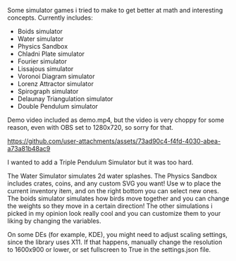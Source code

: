 Some simulator games i tried to make to get better at math and interesting concepts. 
Currently includes:
- Boids simulator
- Water simulator
- Physics Sandbox
- Chladni Plate simulator
- Fourier simulator
- Lissajous simulator
- Voronoi Diagram simulator
- Lorenz Attractor simulator
- Spirograph simulator
- Delaunay Triangulation simulator
- Double Pendulum simulator

Demo video included as demo.mp4, but the video is very choppy for some reason, even with OBS set to 1280x720, so sorry for that.

https://github.com/user-attachments/assets/73ad90c4-f4fd-4030-abea-a73a81b48ac9

I wanted to add a Triple Pendulum Simulator but it was too hard.

The Water Simulator simulates 2d water splashes.
The Physics Sandbox includes crates, coins, and any custom SVG you want! Use w to place the current inventory item, and on the right bottom you can select new ones.
The boids simulator simulates how birds move together and you can change the weights so they move in a certain direction!
The other simulations i picked in my opinion look really cool and you can customize them to your liking by changing the variables.

On some DEs (for example, KDE), you might need to adjust scaling settings, since the library uses X11.
If that happens, manually change the resolution to 1600x900 or lower, or set fullscreen to True in the settings.json file.